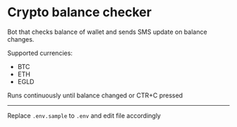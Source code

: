 # Crypto balance checker

Bot that checks balance of wallet and sends SMS update on balance changes.

Supported currencies:
- BTC
- ETH
- EGLD

Runs continuously until balance changed or CTR+C pressed

---

Replace `.env.sample` to `.env` and edit file accordingly
